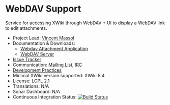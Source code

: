 # WebDAV Support

Service for accessing XWiki through WebDAV + UI to display a WebDAV link to edit attachments.

* Project Lead: [Vincent Massol](http://www.xwiki.org/xwiki/bin/view/XWiki/VincentMassol)
* Documentation & Downloads:
  * [Webdav Attachment Application](http://extensions.xwiki.org/xwiki/bin/view/Extension/Webdav%20Attachment%20Application) 
  * [WebDAV Server](http://extensions.xwiki.org/xwiki/bin/view/Extension/WebDAV%20Server) 
* [Issue Tracker](https://jira.xwiki.org/browse/WEBDAV)
* Communication: [Mailing List](http://dev.xwiki.org/xwiki/bin/view/Community/MailingLists), [IRC](http://dev.xwiki.org/xwiki/bin/view/Community/IRC)
* [Development Practices](http://dev.xwiki.org)
* Minimal XWiki version supported: XWiki 8.4
* License: LGPL 2.1
* Translations: N/A
* Sonar Dashboard: N/A
* Continuous Integration Status: [![Build Status](http://ci.xwiki.org/job/XWiki%20Contrib/job/webdav/job/master/badge/icon)](http://ci.xwiki.org/job/XWiki%20Contrib/job/webdav/job/master/)
